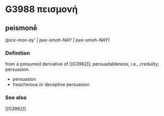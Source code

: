 # G3988 πεισμονή

## peismonḗ

_(pice-mon-ay' | pee-smoh-NAY | pee-smoh-NAY)_

### Definition

from a presumed derivative of [[G3982]]; persuadableness, i.e., credulity; persuasion.

- persuasion
- treacherous or deceptive persuasion

### See also

[[G3982]]

